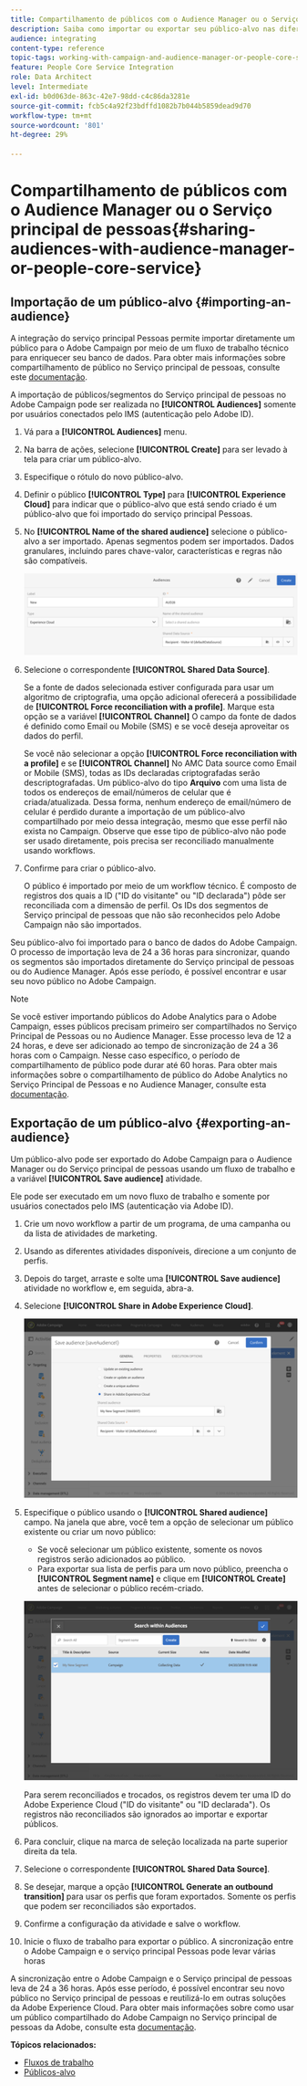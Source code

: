 ```yaml
---
title: Compartilhamento de públicos com o Audience Manager ou o Serviço principal de pessoas
description: Saiba como importar ou exportar seu público-alvo nas diferentes soluções da Adobe Experience Cloud.
audience: integrating
content-type: reference
topic-tags: working-with-campaign-and-audience-manager-or-people-core-service
feature: People Core Service Integration
role: Data Architect
level: Intermediate
exl-id: b0d063de-863c-42e7-98dd-c4c86da3281e
source-git-commit: fcb5c4a92f23bdffd1082b7b044b5859dead9d70
workflow-type: tm+mt
source-wordcount: '801'
ht-degree: 29%

---
```


# Compartilhamento de públicos com o Audience Manager ou o Serviço principal de pessoas{#sharing-audiences-with-audience-manager-or-people-core-service}

## Importação de um público-alvo {#importing-an-audience}

A integração do serviço principal Pessoas permite importar diretamente um público para o Adobe Campaign por meio de um fluxo de trabalho técnico para enriquecer seu banco de dados. Para obter mais informações sobre compartilhamento de público no Serviço principal de pessoas, consulte este [documentação](https://experienceleague.adobe.com/docs/analytics/components/segmentation/segmentation-workflow/seg-publish.html?lang=pt-BR).

A importação de públicos/segmentos do Serviço principal de pessoas no Adobe Campaign pode ser realizada no **[!UICONTROL Audiences]** somente por usuários conectados pelo IMS (autenticação pelo Adobe ID).

1. Vá para a **[!UICONTROL Audiences]** menu.
1. Na barra de ações, selecione **[!UICONTROL Create]** para ser levado à tela para criar um público-alvo.
1. Especifique o rótulo do novo público-alvo.
1. Definir o público **[!UICONTROL Type]** para **[!UICONTROL Experience Cloud]** para indicar que o público-alvo que está sendo criado é um público-alvo que foi importado do serviço principal Pessoas.
1. No **[!UICONTROL Name of the shared audience]** selecione o público-alvo a ser importado. Apenas segmentos podem ser importados. Dados granulares, incluindo pares chave-valor, características e regras não são compatíveis.

   ![](assets/aam_import_audience.png)

1. Selecione o correspondente **[!UICONTROL Shared Data Source]**.

   Se a fonte de dados selecionada estiver configurada para usar um algoritmo de criptografia, uma opção adicional oferecerá a possibilidade de **[!UICONTROL Force reconciliation with a profile]**. Marque esta opção se a variável **[!UICONTROL Channel]** O campo da fonte de dados é definido como Email ou Mobile (SMS) e se você deseja aproveitar os dados do perfil.

   Se você não selecionar a opção **[!UICONTROL Force reconciliation with a profile]** e se **[!UICONTROL Channel]** No AMC Data source como Email or Mobile (SMS), todas as IDs declaradas criptografadas serão descriptografadas. Um público-alvo do tipo **Arquivo** com uma lista de todos os endereços de email/números de celular que é criada/atualizada. Dessa forma, nenhum endereço de email/número de celular é perdido durante a importação de um público-alvo compartilhado por meio dessa integração, mesmo que esse perfil não exista no Campaign. Observe que esse tipo de público-alvo não pode ser usado diretamente, pois precisa ser reconciliado manualmente usando workflows.

1. Confirme para criar o público-alvo.

   O público é importado por meio de um workflow técnico. É composto de registros dos quais a ID (&quot;ID do visitante&quot; ou &quot;ID declarada&quot;) pôde ser reconciliada com a dimensão de perfil. Os IDs dos segmentos de Serviço principal de pessoas que não são reconhecidos pelo Adobe Campaign não são importados.

Seu público-alvo foi importado para o banco de dados do Adobe Campaign. O processo de importação leva de 24 a 36 horas para sincronizar, quando os segmentos são importados diretamente do Serviço principal de pessoas ou do Audience Manager. Após esse período, é possível encontrar e usar seu novo público no Adobe Campaign.

>[!NOTE]
>
>Se você estiver importando públicos do Adobe Analytics para o Adobe Campaign, esses públicos precisam primeiro ser compartilhados no Serviço Principal de Pessoas ou no Audience Manager. Esse processo leva de 12 a 24 horas, e deve ser adicionado ao tempo de sincronização de 24 a 36 horas com o Campaign. Nesse caso específico, o período de compartilhamento de público pode durar até 60 horas. Para obter mais informações sobre o compartilhamento de público do Adobe Analytics no Serviço Principal de Pessoas e no Audience Manager, consulte esta [documentação](https://experienceleague.adobe.com/docs/analytics/components/segmentation/segmentation-workflow/seg-publish.html?lang=pt-BR).

## Exportação de um público-alvo {#exporting-an-audience}

Um público-alvo pode ser exportado do Adobe Campaign para o Audience Manager ou do Serviço principal de pessoas usando um fluxo de trabalho e a variável **[!UICONTROL Save audience]** atividade.

Ele pode ser executado em um novo fluxo de trabalho e somente por usuários conectados pelo IMS (autenticação via Adobe ID).

1. Crie um novo workflow a partir de um programa, de uma campanha ou da lista de atividades de marketing.
1. Usando as diferentes atividades disponíveis, direcione a um conjunto de perfis.
1. Depois do target, arraste e solte uma **[!UICONTROL Save audience]** atividade no workflow e, em seguida, abra-a.
1. Selecione **[!UICONTROL Share in Adobe Experience Cloud]**.

   ![](assets/aam_save_audience_activity.png)

1. Especifique o público usando o **[!UICONTROL Shared audience]** campo. Na janela que abre, você tem a opção de selecionar um público existente ou criar um novo público:

   * Se você selecionar um público existente, somente os novos registros serão adicionados ao público.
   * Para exportar sua lista de perfis para um novo público, preencha o **[!UICONTROL Segment name]** e clique em **[!UICONTROL Create]** antes de selecionar o público recém-criado.

   ![](assets/aam_save_audience_segment_picker.png)

   Para serem reconciliados e trocados, os registros devem ter uma ID do Adobe Experience Cloud (&quot;ID do visitante&quot; ou &quot;ID declarada&quot;). Os registros não reconciliados são ignorados ao importar e exportar públicos.

1. Para concluir, clique na marca de seleção localizada na parte superior direita da tela.
1. Selecione o correspondente **[!UICONTROL Shared Data Source]**.
1. Se desejar, marque a opção **[!UICONTROL Generate an outbound transition]** para usar os perfis que foram exportados. Somente os perfis que podem ser reconciliados são exportados.
1. Confirme a configuração da atividade e salve o workflow.
1. Inicie o fluxo de trabalho para exportar o público. A sincronização entre o Adobe Campaign e o serviço principal Pessoas pode levar várias horas

A sincronização entre o Adobe Campaign e o Serviço principal de pessoas leva de 24 a 36 horas. Após esse período, é possível encontrar seu novo público no Serviço principal de pessoas e reutilizá-lo em outras soluções da Adobe Experience Cloud. Para obter mais informações sobre como usar um público compartilhado do Adobe Campaign no Serviço principal de pessoas da Adobe, consulte esta [documentação](https://experienceleague.adobe.com/docs/core-services/interface/services/audiences/t-audience-create.html?lang=pt-BR).

**Tópicos relacionados:**

* [Fluxos de trabalho](../../automating/using/get-started-workflows.md)
* [Públicos-alvo](../../audiences/using/about-audiences.md)
